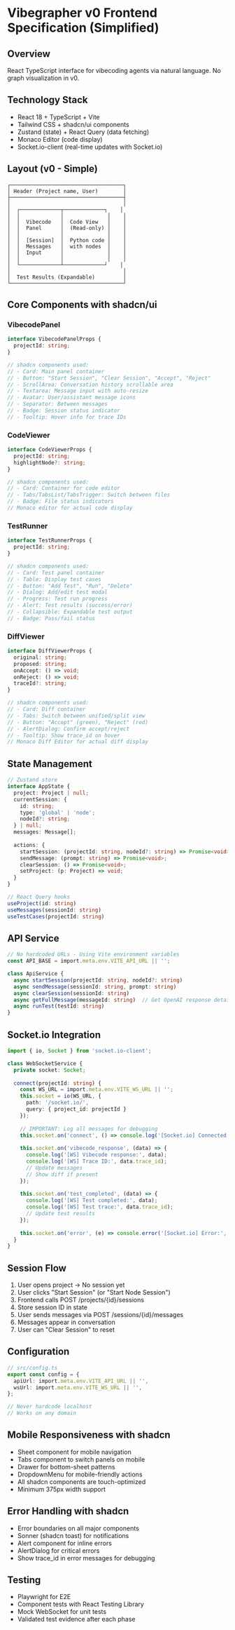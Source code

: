 # Vibegrapher v0 Frontend Specification (Simplified)

## Overview
React TypeScript interface for vibecoding agents via natural language. No graph visualization in v0.

## Technology Stack
- React 18 + TypeScript + Vite
- Tailwind CSS + shadcn/ui components
- Zustand (state) + React Query (data fetching)
- Monaco Editor (code display)
- Socket.io-client (real-time updates with Socket.io)

## Layout (v0 - Simple)
```
┌────────────────────────────────────┐
│ Header (Project name, User)        │
├────────────────────────────────────┤
│                                    │
│  ┌─────────────┬─────────────┐    │
│  │             │              │    │
│  │  Vibecode   │  Code View   │    │
│  │  Panel      │  (Read-only) │    │
│  │             │              │    │
│  │  [Session]  │  Python code │    │
│  │  Messages   │  with nodes  │    │
│  │  Input      │              │    │
│  │             │              │    │
│  └─────────────┴─────────────┘    │
│                                    │
│  Test Results (Expandable)         │
└────────────────────────────────────┘
```

## Core Components with shadcn/ui

### VibecodePanel
```typescript
interface VibecodePanelProps {
  projectId: string;
}

// shadcn components used:
// - Card: Main panel container
// - Button: "Start Session", "Clear Session", "Accept", "Reject"
// - ScrollArea: Conversation history scrollable area
// - Textarea: Message input with auto-resize
// - Avatar: User/assistant message icons
// - Separator: Between messages
// - Badge: Session status indicator
// - Tooltip: Hover info for trace IDs
```

### CodeViewer
```typescript
interface CodeViewerProps {
  projectId: string;
  highlightNode?: string;
}

// shadcn components used:
// - Card: Container for code editor
// - Tabs/TabsList/TabsTrigger: Switch between files
// - Badge: File status indicators
// Monaco editor for actual code display
```

### TestRunner
```typescript
interface TestRunnerProps {
  projectId: string;
}

// shadcn components used:
// - Card: Test panel container
// - Table: Display test cases
// - Button: "Add Test", "Run", "Delete"
// - Dialog: Add/edit test modal
// - Progress: Test run progress
// - Alert: Test results (success/error)
// - Collapsible: Expandable test output
// - Badge: Pass/fail status
```

### DiffViewer
```typescript
interface DiffViewerProps {
  original: string;
  proposed: string;
  onAccept: () => void;
  onReject: () => void;
  traceId?: string;
}

// shadcn components used:
// - Card: Diff container
// - Tabs: Switch between unified/split view
// - Button: "Accept" (green), "Reject" (red)
// - AlertDialog: Confirm accept/reject
// - Tooltip: Show trace_id on hover
// Monaco Diff Editor for actual diff display
```

## State Management

```typescript
// Zustand store
interface AppState {
  project: Project | null;
  currentSession: {
    id: string;
    type: 'global' | 'node';
    nodeId?: string;
  } | null;
  messages: Message[];
  
  actions: {
    startSession: (projectId: string, nodeId?: string) => Promise<void>;
    sendMessage: (prompt: string) => Promise<void>;
    clearSession: () => Promise<void>;
    setProject: (p: Project) => void;
  }
}

// React Query hooks
useProject(id: string)
useMessages(sessionId: string)
useTestCases(projectId: string)
```

## API Service

```typescript
// No hardcoded URLs - Using Vite environment variables
const API_BASE = import.meta.env.VITE_API_URL || '';

class ApiService {
  async startSession(projectId: string, nodeId?: string)
  async sendMessage(sessionId: string, prompt: string)
  async clearSession(sessionId: string)
  async getFullMessage(messageId: string)  // Get OpenAI response details
  async runTest(testId: string)
}
```

## Socket.io Integration

```typescript
import { io, Socket } from 'socket.io-client';

class WebSocketService {
  private socket: Socket;
  
  connect(projectId: string) {
    const WS_URL = import.meta.env.VITE_WS_URL || '';
    this.socket = io(WS_URL, { 
      path: '/socket.io/',
      query: { project_id: projectId }
    });
    
    // IMPORTANT: Log all messages for debugging
    this.socket.on('connect', () => console.log('[Socket.io] Connected'));
    
    this.socket.on('vibecode_response', (data) => {
      console.log('[WS] Vibecode response:', data);
      console.log('[WS] Trace ID:', data.trace_id);
      // Update messages
      // Show diff if present
    });
    
    this.socket.on('test_completed', (data) => {
      console.log('[WS] Test completed:', data);
      console.log('[WS] Test trace:', data.trace_id);
      // Update test results
    });
    
    this.socket.on('error', (e) => console.error('[Socket.io] Error:', e));
  }
}
```

## Session Flow

1. User opens project → No session yet
2. User clicks "Start Session" (or "Start Node Session")
3. Frontend calls POST /projects/{id}/sessions
4. Store session ID in state
5. User sends messages via POST /sessions/{id}/messages
6. Messages appear in conversation
7. User can "Clear Session" to reset

## Configuration
```typescript
// src/config.ts
export const config = {
  apiUrl: import.meta.env.VITE_API_URL || '',
  wsUrl: import.meta.env.VITE_WS_URL || '',
};

// Never hardcode localhost
// Works on any domain
```

## Mobile Responsiveness with shadcn
- Sheet component for mobile navigation
- Tabs component to switch panels on mobile
- Drawer for bottom-sheet patterns
- DropdownMenu for mobile-friendly actions
- All shadcn components are touch-optimized
- Minimum 375px width support

## Error Handling with shadcn
- Error boundaries on all major components
- Sonner (shadcn toast) for notifications
- Alert component for inline errors
- AlertDialog for critical errors
- Show trace_id in error messages for debugging

## Testing
- Playwright for E2E
- Component tests with React Testing Library
- Mock WebSocket for unit tests
- Validated test evidence after each phase